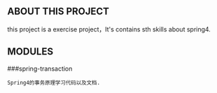 ## ABOUT THIS PROJECT

this project is a exercise project，It's contains sth skills about spring4.

## MODULES

###spring-transaction

    Spring4的事务原理学习代码以及文档.